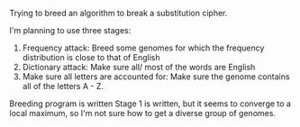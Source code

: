 Trying to breed an algorithm to break a substitution cipher. 

I'm planning to use three stages: 
1. Frequency attack: Breed some genomes for which the frequency distribution is close to that of English
2. Dictionary attack: Make sure all/ most of the words are English 
3. Make sure all letters are accounted for: Make sure the genome contains all of the letters A - Z. 

Breeding program is written
Stage 1 is written, but it seems to converge to a local maximum, so I'm not sure how to get a diverse group of genomes. 